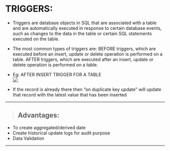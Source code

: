 # **TRIGGERS:**

- Triggers are database objects in SQL that are associated with a table and are automatically executed in response to certain database events, such as changes to the data in the table or certain SQL statements executed on the table.

- The most common types of triggers are:
BEFORE triggers, which are executed before an insert, update or delete operation is performed on a table.
AFTER triggers, which are executed after an insert, update or delete operation is performed on a table.

- Eg: AFTER INSERT TRIGGER FOR A TABLE	
**![](https://lh5.googleusercontent.com/Csmf2zzlZU0s5_0HXy8AOO6EQx6t_MUkzTB4YUHmKOB13_Os_CgXXNcGv555yJS8390cVpYS2eyrQ6f94e4FfxRURif-IN99mHlBXQmnpzfTrWheQtk4u0j7J-aSMZl8OO37rfFPEpu8zVl6h1X7wkE)**

- If the record is already there then “on duplicate key update” will update that record with the latest value that has been inserted

---

> ## **Advantages:**

- To create aggregated/derived date
- Create historical update logs for audit purpose
- Data Validation

---
